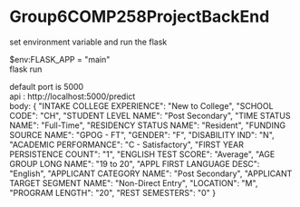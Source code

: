 # Group6COMP258ProjectBackEnd

set environment variable and run the flask  

$env:FLASK_APP = "main"  
flask run  


default port is 5000  
api : http://localhost:5000/predict  
body:
{
    "INTAKE COLLEGE EXPERIENCE": "New to College",
    "SCHOOL CODE": "CH",
    "STUDENT LEVEL NAME": "Post Secondary",
    "TIME STATUS NAME": "Full-Time",
    "RESIDENCY STATUS NAME": "Resident",
    "FUNDING SOURCE NAME": "GPOG - FT",
    "GENDER": "F",
    "DISABILITY IND": "N",
    "ACADEMIC PERFORMANCE": "C - Satisfactory",
    "FIRST YEAR PERSISTENCE COUNT": "1",
    "ENGLISH TEST SCORE": "Average",
    "AGE GROUP LONG NAME": "19 to 20",
    "APPL FIRST LANGUAGE DESC": "English",
    "APPLICANT CATEGORY NAME": "Post Secondary",
    "APPLICANT TARGET SEGMENT NAME": "Non-Direct Entry",
    "LOCATION": "M",
    "PROGRAM LENGTH": "20",
    "REST SEMESTERS": "0"
}
